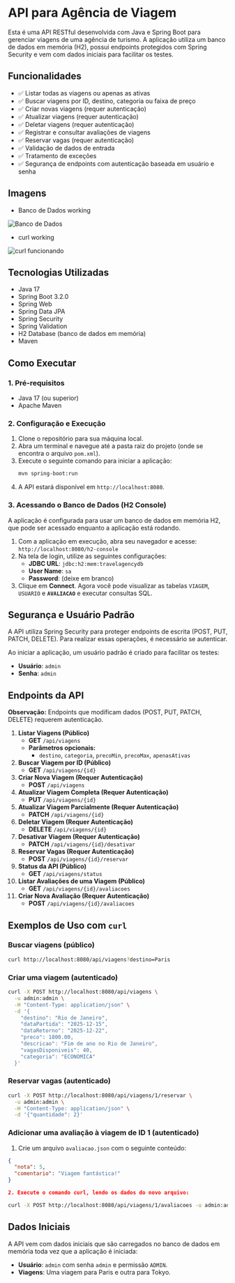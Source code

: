 # API para Agência de Viagem

Esta é uma API RESTful desenvolvida com Java e Spring Boot para gerenciar viagens de uma agência de turismo. A aplicação utiliza um banco de dados em memória (H2), possui endpoints protegidos com Spring Security e vem com dados iniciais para facilitar os testes.

## Funcionalidades

  - ✅ Listar todas as viagens ou apenas as ativas
  - ✅ Buscar viagens por ID, destino, categoria ou faixa de preço
  - ✅ Criar novas viagens (requer autenticação)
  - ✅ Atualizar viagens (requer autenticação)
  - ✅ Deletar viagens (requer autenticação)
  - ✅ Registrar e consultar avaliações de viagens
  - ✅ Reservar vagas (requer autenticação)
  - ✅ Validação de dados de entrada
  - ✅ Tratamento de exceções
  - ✅ Segurança de endpoints com autenticação baseada em usuário e senha

## Imagens

- Banco de Dados working

![Banco de Dados](https://github.com/user-attachments/assets/6c4b75a3-7f0d-44f4-9d55-73b26321e5b0)

- curl working

![curl funcionando](https://github.com/user-attachments/assets/0fe557ff-d33d-4ded-84df-92d24a3643a9)

## Tecnologias Utilizadas

  - Java 17
  - Spring Boot 3.2.0
  - Spring Web
  - Spring Data JPA
  - Spring Security
  - Spring Validation
  - H2 Database (banco de dados em memória)
  - Maven

## Como Executar

### 1\. Pré-requisitos

  - Java 17 (ou superior)
  - Apache Maven

### 2\. Configuração e Execução

1.  Clone o repositório para sua máquina local.
2.  Abra um terminal e navegue até a pasta raiz do projeto (onde se encontra o arquivo `pom.xml`).
3.  Execute o seguinte comando para iniciar a aplicação:
    ```bash
    mvn spring-boot:run
    ```
4.  A API estará disponível em `http://localhost:8080`.

### 3\. Acessando o Banco de Dados (H2 Console)

A aplicação é configurada para usar um banco de dados em memória H2, que pode ser acessado enquanto a aplicação está rodando.

1.  Com a aplicação em execução, abra seu navegador e acesse: `http://localhost:8080/h2-console`
2.  Na tela de login, utilize as seguintes configurações:
      - **JDBC URL**: `jdbc:h2:mem:travelagencydb`
      - **User Name**: `sa`
      - **Password**: (deixe em branco)
3.  Clique em **Connect**. Agora você pode visualizar as tabelas `VIAGEM`, `USUARIO` e **`AVALIACAO`** e executar consultas SQL.

## Segurança e Usuário Padrão

A API utiliza Spring Security para proteger endpoints de escrita (POST, PUT, PATCH, DELETE). Para realizar essas operações, é necessário se autenticar.

Ao iniciar a aplicação, um usuário padrão é criado para facilitar os testes:

  - **Usuário**: `admin`
  - **Senha**: `admin`

## Endpoints da API

**Observação:** Endpoints que modificam dados (POST, PUT, PATCH, DELETE) requerem autenticação.

1.  **Listar Viagens (Público)**
      - **GET** `/api/viagens`
      - **Parâmetros opcionais:**
          - `destino`, `categoria`, `precoMin`, `precoMax`, `apenasAtivas`
2.  **Buscar Viagem por ID (Público)**
      - **GET** `/api/viagens/{id}`
3.  **Criar Nova Viagem (Requer Autenticação)**
      - **POST** `/api/viagens`
4.  **Atualizar Viagem Completa (Requer Autenticação)**
      - **PUT** `/api/viagens/{id}`
5.  **Atualizar Viagem Parcialmente (Requer Autenticação)**
      - **PATCH** `/api/viagens/{id}`
6.  **Deletar Viagem (Requer Autenticação)**
      - **DELETE** `/api/viagens/{id}`
7.  **Desativar Viagem (Requer Autenticação)**
      - **PATCH** `/api/viagens/{id}/desativar`
8.  **Reservar Vagas (Requer Autenticação)**
      - **POST** `/api/viagens/{id}/reservar`
9.  **Status da API (Público)**
      - **GET** `/api/viagens/status`
10. **Listar Avaliações de uma Viagem (Público)**
      - **GET** `/api/viagens/{id}/avaliacoes`
11. **Criar Nova Avaliação (Requer Autenticação)**
      - **POST** `/api/viagens/{id}/avaliacoes`

## Exemplos de Uso com `curl`

### Buscar viagens (público)

```bash
curl http://localhost:8080/api/viagens?destino=Paris
```

### Criar uma viagem (autenticado)

```bash
curl -X POST http://localhost:8080/api/viagens \
  -u admin:admin \
  -H "Content-Type: application/json" \
  -d '{
    "destino": "Rio de Janeiro",
    "dataPartida": "2025-12-15",
    "dataRetorno": "2025-12-22",
    "preco": 1800.00,
    "descricao": "Fim de ano no Rio de Janeiro",
    "vagasDisponiveis": 40,
    "categoria": "ECONOMICA"
  }'
```

### Reservar vagas (autenticado)

```bash
curl -X POST http://localhost:8080/api/viagens/1/reservar \
  -u admin:admin \
  -H "Content-Type: application/json" \
  -d '{"quantidade": 2}'
```

### Adicionar uma avaliação à viagem de ID 1 (autenticado)

1. Crie um arquivo `avaliacao.json` com o seguinte conteúdo:

```json
{
  "nota": 5,
  "comentario": "Viagem fantástica!"
}

2. Execute o comando curl, lendo os dados do novo arquivo:
```

```bash
curl -X POST http://localhost:8080/api/viagens/1/avaliacoes -u admin:admin -H "Content-Type: application/json" -d @avaliacao.json
```

## Dados Iniciais

A API vem com dados iniciais que são carregados no banco de dados em memória toda vez que a aplicação é iniciada:

  - **Usuário**: `admin` com senha `admin` e permissão `ADMIN`.
  - **Viagens**: Uma viagem para Paris e outra para Tokyo.